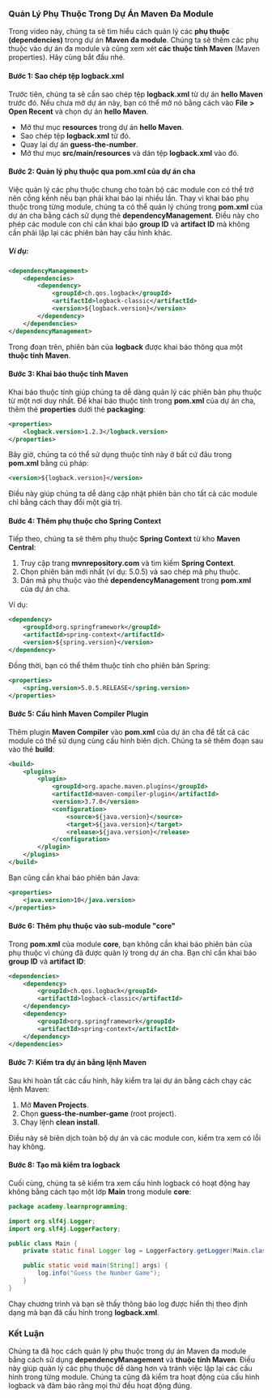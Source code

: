 ### Quản Lý Phụ Thuộc Trong Dự Án Maven Đa Module

Trong video này, chúng ta sẽ tìm hiểu cách quản lý các **phụ thuộc (dependencies)** trong dự án **Maven đa module**. Chúng ta sẽ thêm các phụ thuộc vào dự án đa module và cũng xem xét **các thuộc tính Maven** (Maven properties). Hãy cùng bắt đầu nhé.

#### Bước 1: Sao chép tệp logback.xml
Trước tiên, chúng ta sẽ cần sao chép tệp **logback.xml** từ dự án **hello Maven** trước đó. Nếu chưa mở dự án này, bạn có thể mở nó bằng cách vào **File > Open Recent** và chọn dự án **hello Maven**.

- Mở thư mục **resources** trong dự án **hello Maven**.
- Sao chép tệp **logback.xml** từ đó.
- Quay lại dự án **guess-the-number**.
- Mở thư mục **src/main/resources** và dán tệp **logback.xml** vào đó.

#### Bước 2: Quản lý phụ thuộc qua pom.xml của dự án cha
Việc quản lý các phụ thuộc chung cho toàn bộ các module con có thể trở nên cồng kềnh nếu bạn phải khai báo lại nhiều lần. Thay vì khai báo phụ thuộc trong từng module, chúng ta có thể quản lý chúng trong **pom.xml** của dự án cha bằng cách sử dụng thẻ **dependencyManagement**. Điều này cho phép các module con chỉ cần khai báo **group ID** và **artifact ID** mà không cần phải lặp lại các phiên bản hay cấu hình khác.

##### Ví dụ:
```xml
<dependencyManagement>
    <dependencies>
        <dependency>
            <groupId>ch.qos.logback</groupId>
            <artifactId>logback-classic</artifactId>
            <version>${logback.version}</version>
        </dependency>
    </dependencies>
</dependencyManagement>
```
Trong đoạn trên, phiên bản của **logback** được khai báo thông qua một **thuộc tính Maven**.

#### Bước 3: Khai báo thuộc tính Maven
Khai báo thuộc tính giúp chúng ta dễ dàng quản lý các phiên bản phụ thuộc từ một nơi duy nhất. Để khai báo thuộc tính trong **pom.xml** của dự án cha, thêm thẻ **properties** dưới thẻ **packaging**:
```xml
<properties>
    <logback.version>1.2.3</logback.version>
</properties>
```
Bây giờ, chúng ta có thể sử dụng thuộc tính này ở bất cứ đâu trong **pom.xml** bằng cú pháp:
```xml
<version>${logback.version}</version>
```
Điều này giúp chúng ta dễ dàng cập nhật phiên bản cho tất cả các module chỉ bằng cách thay đổi một giá trị.

#### Bước 4: Thêm phụ thuộc cho Spring Context
Tiếp theo, chúng ta sẽ thêm phụ thuộc **Spring Context** từ kho **Maven Central**:
1. Truy cập trang **mvnrepository.com** và tìm kiếm **Spring Context**.
2. Chọn phiên bản mới nhất (ví dụ: 5.0.5) và sao chép mã phụ thuộc.
3. Dán mã phụ thuộc vào thẻ **dependencyManagement** trong **pom.xml** của dự án cha.

Ví dụ:
```xml
<dependency>
    <groupId>org.springframework</groupId>
    <artifactId>spring-context</artifactId>
    <version>${spring.version}</version>
</dependency>
```

Đồng thời, bạn có thể thêm thuộc tính cho phiên bản Spring:
```xml
<properties>
    <spring.version>5.0.5.RELEASE</spring.version>
</properties>
```

#### Bước 5: Cấu hình Maven Compiler Plugin
Thêm plugin **Maven Compiler** vào **pom.xml** của dự án cha để tất cả các module có thể sử dụng cùng cấu hình biên dịch. Chúng ta sẽ thêm đoạn sau vào thẻ **build**:
```xml
<build>
    <plugins>
        <plugin>
            <groupId>org.apache.maven.plugins</groupId>
            <artifactId>maven-compiler-plugin</artifactId>
            <version>3.7.0</version>
            <configuration>
                <source>${java.version}</source>
                <target>${java.version}</target>
                <release>${java.version}</release>
            </configuration>
        </plugin>
    </plugins>
</build>
```
Bạn cũng cần khai báo phiên bản Java:
```xml
<properties>
    <java.version>10</java.version>
</properties>
```

#### Bước 6: Thêm phụ thuộc vào sub-module "core"
Trong **pom.xml** của module **core**, bạn không cần khai báo phiên bản của phụ thuộc vì chúng đã được quản lý trong dự án cha. Bạn chỉ cần khai báo **group ID** và **artifact ID**:
```xml
<dependencies>
    <dependency>
        <groupId>ch.qos.logback</groupId>
        <artifactId>logback-classic</artifactId>
    </dependency>
    <dependency>
        <groupId>org.springframework</groupId>
        <artifactId>spring-context</artifactId>
    </dependency>
</dependencies>
```

#### Bước 7: Kiểm tra dự án bằng lệnh Maven
Sau khi hoàn tất các cấu hình, hãy kiểm tra lại dự án bằng cách chạy các lệnh Maven:
1. Mở **Maven Projects**.
2. Chọn **guess-the-number-game** (root project).
3. Chạy lệnh **clean install**.

Điều này sẽ biên dịch toàn bộ dự án và các module con, kiểm tra xem có lỗi hay không.

#### Bước 8: Tạo mã kiểm tra logback
Cuối cùng, chúng ta sẽ kiểm tra xem cấu hình logback có hoạt động hay không bằng cách tạo một lớp **Main** trong module **core**:
```java
package academy.learnprogramming;

import org.slf4j.Logger;
import org.slf4j.LoggerFactory;

public class Main {
    private static final Logger log = LoggerFactory.getLogger(Main.class);

    public static void main(String[] args) {
        log.info("Guess the Number Game");
    }
}
```
Chạy chương trình và bạn sẽ thấy thông báo log được hiển thị theo định dạng mà bạn đã cấu hình trong **logback.xml**.

### Kết Luận
Chúng ta đã học cách quản lý phụ thuộc trong dự án Maven đa module bằng cách sử dụng **dependencyManagement** và **thuộc tính Maven**. Điều này giúp quản lý các phụ thuộc dễ dàng hơn và tránh việc lặp lại các cấu hình trong từng module. Chúng ta cũng đã kiểm tra hoạt động của cấu hình logback và đảm bảo rằng mọi thứ đều hoạt động đúng.
